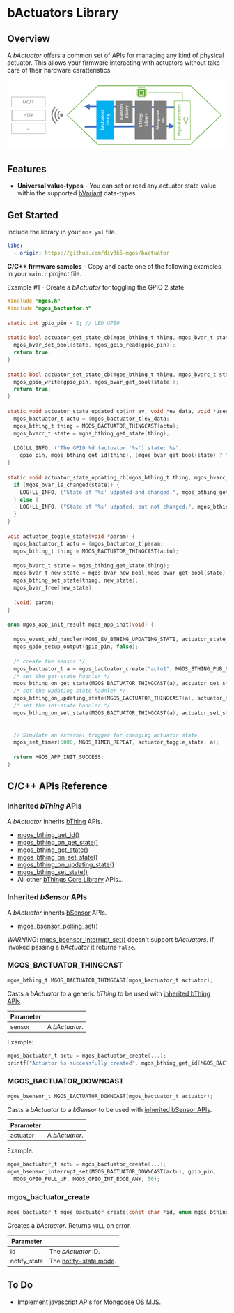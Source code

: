 # bActuators Library
## Overview
A *bActuator* offers a common set of APIs for managing any kind of physical actuator. This allows your firmware interacting with actuators without take care of their hardware caratteristics.

![bActuator blocks diagram](docs/bactuator_blocks_diagram.png)
## Features
- **Universal value-types** - You can set or read any actuator state value within the supported [bVariant](https://github.com/diy365-mgos/bvar) data-types.
<!-- - **GPIO as actuators** - You can easily read and write GPIO as actuators. Just include the [bThings GPIO Library](https://github.com/diy365-mgos/bthing-gpio) in your project. -->
## Get Started
Include the library in your `mos.yml` file.
```yaml
libs:
  - origin: https://github.com/diy365-mgos/bactuator
```
**C/C++ firmware samples** - Copy and paste one of the following examples in your `main.c` project file.

Example #1 - Create a *bActuator* for toggling the GPIO 2 state.
```c
#include "mgos.h"
#include "mgos_bactuator.h"

static int gpio_pin = 2; // LED GPIO

static bool actuator_get_state_cb(mgos_bthing_t thing, mgos_bvar_t state, void *userdata) {
  mgos_bvar_set_bool(state, mgos_gpio_read(gpio_pin));
  return true;
}

static bool actuator_set_state_cb(mgos_bthing_t thing, mgos_bvarc_t state, void *userdata) {
  mgos_gpio_write(gpio_pin, mgos_bvar_get_bool(state));
  return true;
}

static void actuator_state_updated_cb(int ev, void *ev_data, void *userdata) {
  mgos_bactuator_t actu = (mgos_bactuator_t)ev_data;
  mgos_bthing_t thing = MGOS_BACTUATOR_THINGCAST(actu);
  mgos_bvarc_t state = mgos_bthing_get_state(thing);

  LOG(LL_INFO, ("The GPIO %d (actuator '%s') state: %s",
    gpio_pin, mgos_bthing_get_id(thing), (mgos_bvar_get_bool(state) ? "TRUE" : "FALSE")));
}

static void actuator_state_updating_cb(mgos_bthing_t thing, mgos_bvarc_t state, void *userdata) {
  if (mgos_bvar_is_changed(state)) {
    LOG(LL_INFO, ("State of '%s' udpated and changed.", mgos_bthing_get_id(thing)));
  } else {
    LOG(LL_INFO, ("State of '%s' udpated, but not changed.", mgos_bthing_get_id(thing)));
  }
}

void actuator_toggle_state(void *param) {
  mgos_bactuator_t actu = (mgos_bactuator_t)param;
  mgos_bthing_t thing = MGOS_BACTUATOR_THINGCAST(actu);

  mgos_bvarc_t state = mgos_bthing_get_state(thing);
  mgos_bvar_t new_state = mgos_bvar_new_bool(mgos_bvar_get_bool(state) ? false : true);
  mgos_bthing_set_state(thing, new_state);
  mgos_bvar_free(new_state);

  (void) param;
}

enum mgos_app_init_result mgos_app_init(void) {

  mgos_event_add_handler(MGOS_EV_BTHING_UPDATING_STATE, actuator_state_updated_cb, NULL);
  mgos_gpio_setup_output(gpio_pin, false);

  /* create the sensor */
  mgos_bactuator_t a = mgos_bactuator_create("actu1", MGOS_BTHING_PUB_STATE_MODE_CHANGED);
  /* set the get-state hadnler */
  mgos_bthing_on_get_state(MGOS_BACTUATOR_THINGCAST(a), actuator_get_state_cb, NULL);
  /* set the updating-state hadnler */
  mgos_bthing_on_updating_state(MGOS_BACTUATOR_THINGCAST(a), actuator_state_updating_cb, NULL);
  /* set the set-state hadnler */
  mgos_bthing_on_set_state(MGOS_BACTUATOR_THINGCAST(a), actuator_set_state_cb, NULL);


  // Simulate an external trigger for changing actuator state
  mgos_set_timer(5000, MGOS_TIMER_REPEAT, actuator_toggle_state, a);
  
  return MGOS_APP_INIT_SUCCESS;
}
```
## C/C++ APIs Reference
### Inherited *bThing* APIs
A *bActuator* inherits [bThing](https://github.com/diy365-mgos/bthing) APIs.
- [mgos_bthing_get_id()](https://github.com/diy365-mgos/bthing#mgos_bthing_get_id)
- [mgos_bthing_on_get_state()](https://github.com/diy365-mgos/bthing#mgos_bthing_on_get_state)
- [mgos_bthing_get_state()](https://github.com/diy365-mgos/bthing#mgos_bthing_get_state)
- [mgos_bthing_on_set_state()](https://github.com/diy365-mgos/bthing#mgos_bthing_on_set_state)
- [mgos_bthing_on_updating_state()](https://github.com/diy365-mgos/bthing#mgos_bthing_on_updating_state)
- [mgos_bthing_set_state()](https://github.com/diy365-mgos/bthing#mgos_bthing_set_state)
- All other [bThings Core Library](https://github.com/diy365-mgos/bthing) APIs...
### Inherited *bSensor* APIs
A *bActuator* inherits [bSensor](https://github.com/diy365-mgos/bsensor) APIs.
- [mgos_bsensor_polling_set()](https://github.com/diy365-mgos/bsensor#mgos_bsensor_polling_set)

*WARNING*: [mgos_bsensor_interrupt_set()](https://github.com/diy365-mgos/bsensor#mgos_bsensor_interrupt_set) doesn't support *bActuators*. If invoked passing a *bActuator* it returns `false`.
### MGOS_BACTUATOR_THINGCAST
```c
mgos_bthing_t MGOS_BACTUATOR_THINGCAST(mgos_bactuator_t actuator);
```
Casts a *bActuator* to a generic *bThing* to be used with [inherited bThing APIs](#inherited-bthing-apis).

|Parameter||
|--|--|
|sensor|A *bActuator*.|

Example:
```c
mgos_bactuator_t actu = mgos_bactuator_create(...);
printf("Actuator %s successfully created", mgos_bthing_get_id(MGOS_BACTUATOR_THINGCAST(actu)));
```
### MGOS_BACTUATOR_DOWNCAST
```c
mgos_bsensor_t MGOS_BACTUATOR_DOWNCAST(mgos_bactuator_t actuator);
```
Casts a *bActuator* to a *bSensor* to be used with [inherited bSensor APIs](#inherited-bsensor-apis).

|Parameter||
|--|--|
|actuator|A *bActuator*.|

Example:
```c
mgos_bactuator_t actu = mgos_bactuator_create(...);
mgos_bsensor_interrupt_set(MGOS_BACTUATOR_DOWNCAST(actu), gpio_pin,
  MGOS_GPIO_PULL_UP, MGOS_GPIO_INT_EDGE_ANY, 50);
```
### mgos_bactuator_create
```c
mgos_bactuator_t mgos_bactuator_create(const char *id, enum mgos_bthing_notify_state notify_state);
```
Creates a *bActuator*. Returns `NULL` on error.

|Parameter||
|--|--|
|id|The *bActuator* ID.|
|notify_state|The [notify-state mode](https://github.com/diy365-mgos/bthing#enum-mgos_bthing_notify_state).|
## To Do
- Implement javascript APIs for [Mongoose OS MJS](https://github.com/mongoose-os-libs/mjs).
